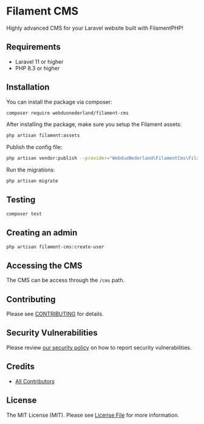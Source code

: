 # Filament CMS

Highly advanced CMS for your Laravel website built with FilamentPHP!

## Requirements

- Laravel 11 or higher
- PHP 8.3 or higher

## Installation

You can install the package via composer:
```bash
composer require webduonederland/filament-cms
```

After installing the package, make sure you setup the Filament assets:
```bash
php artisan filament:assets
```

Publish the config file:
```bash
php artisan vendor:publish --provider="WebduoNederland\FilamentCms\FilamentCmsServiceProvider" --tag="config"
```

Run the migrations:
```bash
php artisan migrate
```

## Testing

```bash
composer test
```

## Creating an admin

```bash
php artisan filament-cms:create-user
```

## Accessing the CMS

The CMS can be access through the ``/cms`` path.

## Contributing

Please see [CONTRIBUTING](.github/CONTRIBUTING.md) for details.

## Security Vulnerabilities

Please review [our security policy](../../security/policy) on how to report security vulnerabilities.

## Credits

- [All Contributors](../../contributors)

## License

The MIT License (MIT). Please see [License File](LICENSE.md) for more information.
